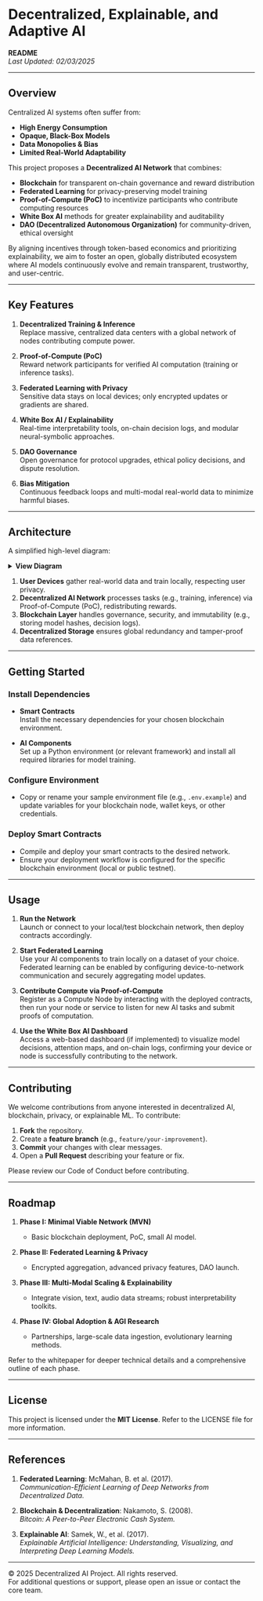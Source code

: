 # Decentralized, Explainable, and Adaptive AI

**README**  
*Last Updated: 02/03/2025*

---

## Overview

Centralized AI systems often suffer from:

- **High Energy Consumption**  
- **Opaque, Black-Box Models**  
- **Data Monopolies & Bias**  
- **Limited Real-World Adaptability**

This project proposes a **Decentralized AI Network** that combines:
- **Blockchain** for transparent on-chain governance and reward distribution  
- **Federated Learning** for privacy-preserving model training  
- **Proof-of-Compute (PoC)** to incentivize participants who contribute computing resources  
- **White Box AI** methods for greater explainability and auditability  
- **DAO (Decentralized Autonomous Organization)** for community-driven, ethical oversight

By aligning incentives through token-based economics and prioritizing explainability, we aim to foster an open, globally distributed ecosystem where AI models continuously evolve and remain transparent, trustworthy, and user-centric.

---

## Key Features

1. **Decentralized Training & Inference**  
   Replace massive, centralized data centers with a global network of nodes contributing compute power.

2. **Proof-of-Compute (PoC)**  
   Reward network participants for verified AI computation (training or inference tasks).

3. **Federated Learning with Privacy**  
   Sensitive data stays on local devices; only encrypted updates or gradients are shared.

4. **White Box AI / Explainability**  
   Real-time interpretability tools, on-chain decision logs, and modular neural-symbolic approaches.

5. **DAO Governance**  
   Open governance for protocol upgrades, ethical policy decisions, and dispute resolution.

6. **Bias Mitigation**  
   Continuous feedback loops and multi-modal real-world data to minimize harmful biases.

---

## Architecture

A simplified high-level diagram:
<details> <summary><strong>View Diagram</strong></summary>
┌──────────────────────┐       ┌──────────────────────────────┐
│    User Devices      │       │   Decentralized AI Network   │
│ (IoT / AR / Mobile)  │  ---> │  Proof-of-Compute (PoC)      │
│   - Local Training   │       │  Validator Nodes             │
└──────────────────────┘       │  Model Aggregation           │
                               └──────────────────────────────┘
                                         │
                                         ▼
                               ┌──────────────────────────────┐
                               │       Blockchain Layer       │
                               │     - On-chain Governance    │
                               │     - Token & Rewards        │
                               └──────────────────────────────┘
                                         │
                                         ▼
                               ┌──────────────────────────────┐
                               │  Decentralized Storage       │
                               │  (IPFS, Filecoin, etc.)      │
                               └──────────────────────────────┘
</details>

1. **User Devices** gather real-world data and train locally, respecting user privacy.  
2. **Decentralized AI Network** processes tasks (e.g., training, inference) via Proof-of-Compute (PoC), redistributing rewards.  
3. **Blockchain Layer** handles governance, security, and immutability (e.g., storing model hashes, decision logs).  
4. **Decentralized Storage** ensures global redundancy and tamper-proof data references.

---

## Getting Started

### Install Dependencies

- **Smart Contracts**  
  Install the necessary dependencies for your chosen blockchain environment.  

- **AI Components**  
  Set up a Python environment (or relevant framework) and install all required libraries for model training.

### Configure Environment

- Copy or rename your sample environment file (e.g., `.env.example`) and update variables for your blockchain node, wallet keys, or other credentials.

### Deploy Smart Contracts

- Compile and deploy your smart contracts to the desired network.  
- Ensure your deployment workflow is configured for the specific blockchain environment (local or public testnet).

---

## Usage

1. **Run the Network**  
   Launch or connect to your local/test blockchain network, then deploy contracts accordingly.

2. **Start Federated Learning**  
   Use your AI components to train locally on a dataset of your choice. Federated learning can be enabled by configuring device-to-network communication and securely aggregating model updates.

3. **Contribute Compute via Proof-of-Compute**  
   Register as a Compute Node by interacting with the deployed contracts, then run your node or service to listen for new AI tasks and submit proofs of computation.

4. **Use the White Box AI Dashboard**  
   Access a web-based dashboard (if implemented) to visualize model decisions, attention maps, and on-chain logs, confirming your device or node is successfully contributing to the network.

---

## Contributing

We welcome contributions from anyone interested in decentralized AI, blockchain, privacy, or explainable ML. To contribute:

1. **Fork** the repository.  
2. Create a **feature branch** (e.g., `feature/your-improvement`).  
3. **Commit** your changes with clear messages.  
4. Open a **Pull Request** describing your feature or fix.

Please review our Code of Conduct before contributing.

---

## Roadmap

1. **Phase I: Minimal Viable Network (MVN)**  
   - Basic blockchain deployment, PoC, small AI model.

2. **Phase II: Federated Learning & Privacy**  
   - Encrypted aggregation, advanced privacy features, DAO launch.

3. **Phase III: Multi-Modal Scaling & Explainability**  
   - Integrate vision, text, audio data streams; robust interpretability toolkits.

4. **Phase IV: Global Adoption & AGI Research**  
   - Partnerships, large-scale data ingestion, evolutionary learning methods.

Refer to the whitepaper for deeper technical details and a comprehensive outline of each phase.

---

## License

This project is licensed under the **MIT License**. Refer to the LICENSE file for more information.

---

## References

1. **Federated Learning**: McMahan, B. et al. (2017).  
   *Communication-Efficient Learning of Deep Networks from Decentralized Data.*  

2. **Blockchain & Decentralization**: Nakamoto, S. (2008).  
   *Bitcoin: A Peer-to-Peer Electronic Cash System.*  

3. **Explainable AI**: Samek, W., et al. (2017).  
   *Explainable Artificial Intelligence: Understanding, Visualizing, and Interpreting Deep Learning Models.*

---

© 2025 Decentralized AI Project. All rights reserved.  
For additional questions or support, please open an issue or contact the core team.
